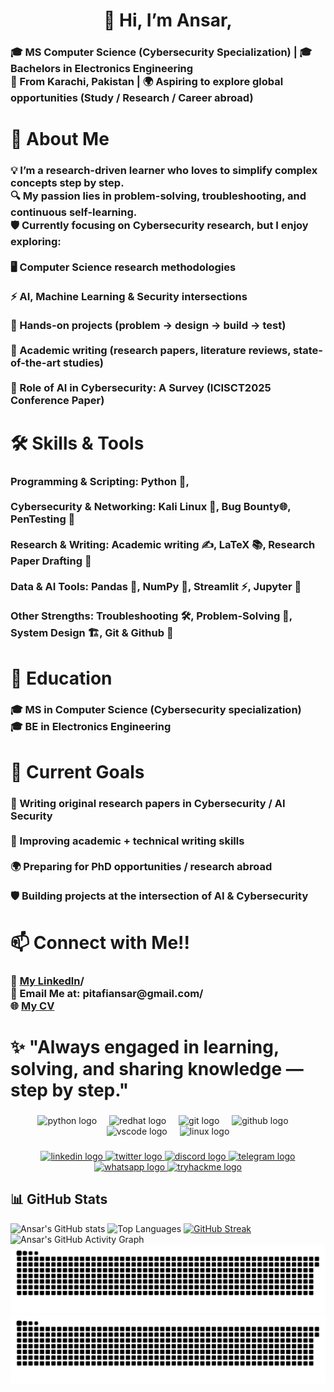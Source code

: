 <h1 align="center">👋 Hi, I’m Ansar,</h1>

###

<h3 align="left">🎓 MS Computer Science (Cybersecurity Specialization) | 🎓 Bachelors in Electronics Engineering<br>📍 From Karachi, Pakistan | 🌍 Aspiring to explore global opportunities (Study / Research / Career abroad)</h3>

###

<h1 align="left">🚀 About Me</h1>

###

<h3 align="left">💡 I’m a research-driven learner who loves to simplify complex concepts step by step.<br>🔍 My passion lies in problem-solving, troubleshooting, and continuous self-learning.<br>🛡️ Currently focusing on Cybersecurity research, but I enjoy exploring:<br><br>🖥️ Computer Science research methodologies<br><br>⚡ AI, Machine Learning & Security intersections<br><br>🔧 Hands-on projects (problem → design → build → test)<br><br>📑 Academic writing (research papers, literature reviews, state-of-the-art studies)<br><br>📑 Role of AI in Cybersecurity: A Survey (ICISCT2025 Conference Paper)</h3>

###

<h1 align="left">🛠️ Skills & Tools</h1>

###

<h3 align="left">Programming & Scripting: Python 🐍, <br><br>Cybersecurity & Networking: Kali Linux 🐧, Bug Bounty🌐, PenTesting 🔐<br><br>Research & Writing: Academic writing ✍️, LaTeX 📚, Research Paper Drafting 🔎<br><br>Data & AI Tools: Pandas 🐼, NumPy 🔢, Streamlit ⚡, Jupyter 📓<br><br>Other Strengths: Troubleshooting 🛠️, Problem-Solving 🎯, System Design 🏗️, Git & Github 📓</h3>

###

<h1 align="left">📖 Education</h1>

###

<h3 align="left">🎓 MS in Computer Science (Cybersecurity specialization)<br>🎓 BE in Electronics Engineering</h3>

###

<h1 align="left">🌟 Current Goals</h1>

###

<h3 align="left">📝 Writing original research papers in Cybersecurity / AI Security<br><br>🎯 Improving academic + technical writing skills<br><br>🌍 Preparing for PhD opportunities / research abroad<br><br>🛡️ Building projects at the intersection of AI & Cybersecurity</h3>

###

<h1 align="left">📫 Connect with Me!!</h1>

###

<h3 align="left">💼 <a href="https://www.linkedin.com/in/ansar-ahmed99" target="_blank">My Linkedln</a>/<br>📧 Email Me at: pitafiansar@gmail.com</a>/<br>🌐 <a href="https://AnsarAhmed99.github.io" target="_blank">My CV</a>
</h3>

###

<h1 align="left">✨ "Always engaged in learning, solving, and sharing knowledge — step by step."</h1>

###

<div align="center">
  <img src="https://skillicons.dev/icons?i=py" height="60" alt="python logo"  />
  <img width="12" />
  <img src="https://cdn.jsdelivr.net/gh/devicons/devicon/icons/redhat/redhat-original.svg" height="60" alt="redhat logo"  />
  <img width="12" />
  <img src="https://cdn.jsdelivr.net/gh/devicons/devicon/icons/git/git-original.svg" height="60" alt="git logo"  />
  <img width="12" />
  <img src="https://skillicons.dev/icons?i=github" height="60" alt="github logo"  />
  <img width="12" />
  <img src="https://cdn.jsdelivr.net/gh/devicons/devicon/icons/vscode/vscode-original.svg" height="60" alt="vscode logo"  />
  <img width="12" />
  <img src="https://cdn.jsdelivr.net/gh/devicons/devicon/icons/linux/linux-original.svg" height="60" alt="linux logo"  />
</div>

###

<div align="center">
  <a href="https://www.linkedin.com/in/ansar-ahmed99/" target="_blank">
    <img src="https://img.shields.io/static/v1?message=LinkedIn&logo=linkedin&label=&color=0077B5&logoColor=white&labelColor=&style=for-the-badge" height="25" alt="linkedin logo"  />
  </a>
  <a href="https://x.com/Ansar_Ahmed_P" target="_blank">
    <img src="https://img.shields.io/static/v1?message=Twitter&logo=twitter&label=&color=1DA1F2&logoColor=white&labelColor=&style=for-the-badge" height="25" alt="twitter logo"  />
  </a>
  <a href="https://discord.com/channels/@ansarahmed" target="_blank">
    <img src="https://img.shields.io/static/v1?message=Discord&logo=discord&label=&color=7289DA&logoColor=white&labelColor=&style=for-the-badge" height="25" alt="discord logo"  />
  </a>
  <a href="@ansar_ahmed" target="_blank">
    <img src="https://img.shields.io/static/v1?message=Telegram&logo=telegram&label=&color=2CA5E0&logoColor=white&labelColor=&style=for-the-badge" height="25" alt="telegram logo"  />
  </a>
  <a href="+923062580995" target="_blank">
    <img src="https://img.shields.io/static/v1?message=Whatsapp&logo=whatsapp&label=&color=25D366&logoColor=white&labelColor=&style=for-the-badge" height="25" alt="whatsapp logo"  />
  </a>
  <a href="https://tryhackme.com/p/AnsarAhmed" target="_blank">
    <img src="https://img.shields.io/static/v1?message=TryHackMe&logo=tryhackme&label=&color=88cc14&logoColor=white&labelColor=&style=for-the-badge" height="25" alt="tryhackme logo"  />
  </a>
</div>

## 📊 GitHub Stats
![Ansar's GitHub stats](https://github-readme-stats.vercel.app/api?username=AnsarAhmed99&show_icons=true&theme=radical)
![Top Languages](https://github-readme-stats.vercel.app/api/top-langs/?username=AnsarAhmed99&layout=compact&theme=radical)
[![GitHub Streak](https://streak-stats.vercel.app?user=AnsarAhmed99&theme=radical)](https://git.io/streak-stats)
![Ansar's GitHub Activity Graph](https://github-readme-activity-graph.vercel.app/graph?username=AnsarAhmed99&theme=radical)
![GitHub Snake Light](https://github.com/AnsarAhmed99/AnsarAhmed99/blob/output/github-contribution-grid-snake.svg#gh-light-mode-only)
![GitHub Snake Dark](https://github.com/AnsarAhmed99/AnsarAhmed99/blob/output/github-contribution-grid-snake-dark.svg#gh-dark-mode-only)




###
